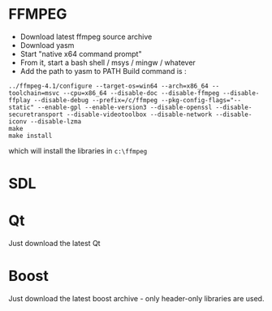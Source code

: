 # FFMPEG

* Download latest ffmpeg source archive
* Download yasm
* Start "native x64 command prompt"
* From it, start a bash shell / msys / mingw / whatever
* Add the path to yasm to PATH
Build command is : 
```
../ffmpeg-4.1/configure --target-os=win64 --arch=x86_64 --toolchain=msvc --cpu=x86_64 --disable-doc --disable-ffmpeg --disable-ffplay --disable-debug --prefix=/c/ffmpeg --pkg-config-flags="--static" --enable-gpl --enable-version3 --disable-openssl --disable-securetransport --disable-videotoolbox --disable-network --disable-iconv --disable-lzma
make
make install
```    
which will install the libraries in `c:\ffmpeg`

# SDL



# Qt

Just download the latest Qt

# Boost

Just download the latest boost archive - only header-only libraries are used.
